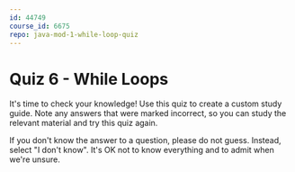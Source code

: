 ```yaml
---
id: 44749
course_id: 6675
repo: java-mod-1-while-loop-quiz
---
```


# Quiz 6 - While Loops

It's time to check your knowledge! Use this quiz to create a custom study guide.
Note any answers that were marked incorrect, so you can study the relevant
material and try this quiz again.

If you don't know the answer to a question, please do not guess. Instead, select
"I don't know". It's OK not to know everything and to admit when we're unsure.
